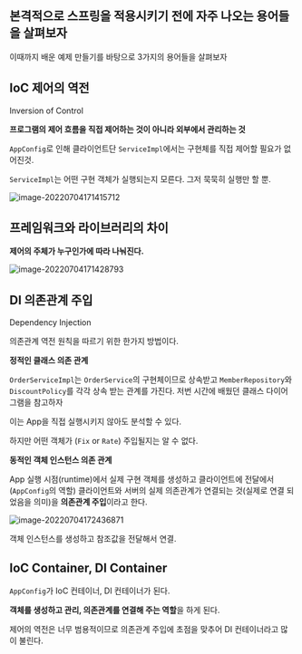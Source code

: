 ## 본격적으로 스프링을 적용시키기 전에 자주 나오는 용어들을 살펴보자

이때까지 배운 예제 만들기를 바탕으로 3가지의 용어들을 살펴보자

## IoC 제어의 역전

Inversion of Control

**프로그램의 제어 흐름을 직접 제어하는 것이 아니라 외부에서 관리하는 것**

```AppConfig```로 인해 클라이언트단 ```ServiceImpl```에서는 구현체를 직접 제어할 필요가 없어진것.

`ServiceImpl`는 어떤 구현 객체가 실행되는지 모른다. 그저 묵묵히 실행만 할 뿐.

![image-20220704171415712](https://user-images.githubusercontent.com/105288887/177117976-840bfca2-b912-4eed-8d24-75ffc4bb0a51.png)

## 프레임워크와 라이브러리의 차이

**제어의 주체가 누구인가에 따라 나눠진다.**

![image-20220704171428793](https://user-images.githubusercontent.com/105288887/177117962-816d939e-4506-4b83-be11-cfe15d31b1fc.png)

## DI 의존관계 주입

Dependency Injection

의존관계 역전 원칙을 따르기 위한 한가지 방법이다.

**정적인 클래스 의존 관계**

`OrderServiceImpl`는 `OrderService`의 구현체이므로 상속받고 `MemberRepository`와 `DiscountPolicy`를 각각 상속 받는 관계를 가진다. 저번 시간에 배웠던 클래스 다이어그램을 참고하자

이는 App을 직접 실행시키지 않아도 분석할 수 있다.

하지만 어떤 객체가 (`Fix` or `Rate`) 주입될지는 알 수 없다.

**동적인 객체 인스턴스 의존 관계**

App 실행 시점(runtime)에서 실제 구현 객체를 생성하고 클라이언트에 전달에서(`AppConfig`의 역할) 클라이언트와 서버의 실제 의존관계가 연결되는 것(실제로 연결 되었음을 의미)을 **의존관계 주입**이라고 한다.

![image-20220704172436871](https://user-images.githubusercontent.com/105288887/177117973-29a67fcb-b5be-499e-8d0f-1718cc36e4dc.png)

객체 인스턴스를 생성하고 참조값을 전달해서 연결.

## IoC Container, DI Container

`AppConfig`가 IoC 컨테이너, DI 컨테이너가 된다.

**객체를 생성하고 관리, 의존관계를 연결해 주는 역할**을 하게 된다.

제어의 역전은 너무 범용적이므로 의존관계 주입에 초점을 맞추어 DI 컨테이너라고 많이 불린다.
